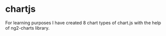 # chartjs
For learning purposes  I have created 8 chart types of chart.js with the help of ng2-charts library.
